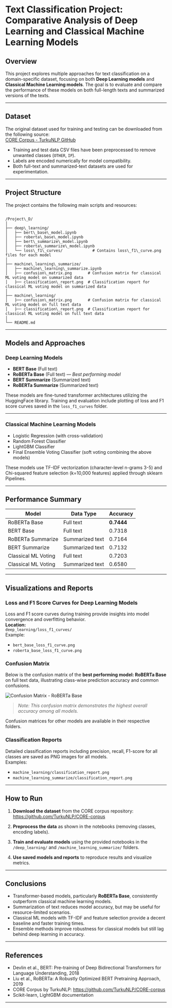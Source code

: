 # Text Classification Project: Comparative Analysis of Deep Learning and Classical Machine Learning Models

## Overview

This project explores multiple approaches for text classification on a domain-specific dataset, focusing on both **Deep Learning models** and **Classical Machine Learning models**. The goal is to evaluate and compare the performance of these models on both full-length texts and summarized versions of the texts.

---

## Dataset

The original dataset used for training and testing can be downloaded from the following source:  
[CORE Corpus - TurkuNLP GitHub](https://github.com/TurkuNLP/CORE-corpus)

- Training and test data CSV files have been preprocessed to remove unwanted classes (`OTHER`, `IP`).  
- Labels are encoded numerically for model compatibility.  
- Both full-text and summarized-text datasets are used for experimentation.

---

## Project Structure

The project contains the following main scripts and resources:

```

/Project\_D/
│
├── deep\_learning/
│   ├── bert\_base\_model.ipynb
│   ├── roberta\_base\_model.ipynb
│   ├── bert\_summarize\_model.ipynb
│   ├── roberta\_summarize\_model.ipynb
│   └── loss\_f1\_curves/             # Contains loss\_f1\_curve.png files for each model
│
├── machine\_learning\_summarize/
│   ├── machine\_learning\_summarize.ipynb
│   ├── confusion\_matrix.png       # Confusion matrix for classical ML voting model on summarized data
│   ├── classification\_report.png  # Classification report for classical ML voting model on summarized data
│
├── machine\_learning/
│   ├── confusion\_matrix.png       # Confusion matrix for classical ML voting model on full text data
│   ├── classification\_report.png  # Classification report for classical ML voting model on full text data
│
└── README.md

```

---

## Models and Approaches

### Deep Learning Models

- **BERT Base** (Full text)  
- **RoBERTa Base** (Full text) — *Best performing model*  
- **BERT Summarize** (Summarized text)  
- **RoBERTa Summarize** (Summarized text)  

These models are fine-tuned transformer architectures utilizing the HuggingFace library. Training and evaluation include plotting of loss and F1 score curves saved in the `loss_f1_curves` folder.

---

### Classical Machine Learning Models

- Logistic Regression (with cross-validation)  
- Random Forest Classifier  
- LightGBM Classifier  
- Final Ensemble Voting Classifier (soft voting combining the above models)

These models use TF-IDF vectorization (character-level n-grams 3-5) and Chi-squared feature selection (k=10,000 features) applied through sklearn Pipelines.  

---

## Performance Summary

| Model                       | Data Type         | Accuracy  |
|-----------------------------|-------------------|-----------|
| RoBERTa Base                | Full text         | **0.7444** |
| BERT Base                  | Full text         | 0.7318    |
| RoBERTa Summarize          | Summarized text   | 0.7164    |
| BERT Summarize             | Summarized text   | 0.7132    |
| Classical ML Voting        | Full text         | 0.7203    |
| Classical ML Voting        | Summarized text   | 0.6580    |

---

## Visualizations and Reports

### Loss and F1 Score Curves for Deep Learning Models

Loss and F1 score curves during training provide insights into model convergence and overfitting behavior.  
**Location:**  
`deep_learning/loss_f1_curves/`  
Example:  
- `bert_base_loss_f1_curve.png`  
- `roberta_base_loss_f1_curve.png`

### Confusion Matrix

Below is the confusion matrix of the **best performing model: RoBERTa Base** on full text data, illustrating class-wise prediction accuracy and common confusions.

![Confusion Matrix - RoBERTa Base](deep_learning/roberta_base_confusion_matrix.png)

> *Note: This confusion matrix demonstrates the highest overall accuracy among all models.*

Confusion matrices for other models are available in their respective folders.

### Classification Reports

Detailed classification reports including precision, recall, F1-score for all classes are saved as PNG images for all models.  
Examples:  
- `machine_learning/classification_report.png`  
- `machine_learning_summarize/classification_report.png`

---

## How to Run

1. **Download the dataset** from the CORE corpus repository:  
   https://github.com/TurkuNLP/CORE-corpus

2. **Preprocess the data** as shown in the notebooks (removing classes, encoding labels).

3. **Train and evaluate models** using the provided notebooks in the `/deep_learning/` and `/machine_learning_summarize/` folders.

4. **Use saved models and reports** to reproduce results and visualize metrics.

---

## Conclusions

- Transformer-based models, particularly **RoBERTa Base**, consistently outperform classical machine learning models.  
- Summarization of text reduces model accuracy, but may be useful for resource-limited scenarios.  
- Classical ML models with TF-IDF and feature selection provide a decent baseline and faster training times.  
- Ensemble methods improve robustness for classical models but still lag behind deep learning in accuracy.

---

## References

- Devlin et al., BERT: Pre-training of Deep Bidirectional Transformers for Language Understanding, 2018  
- Liu et al., RoBERTa: A Robustly Optimized BERT Pretraining Approach, 2019  
- CORE Corpus by TurkuNLP: https://github.com/TurkuNLP/CORE-corpus  
- Scikit-learn, LightGBM documentation  

---

```
